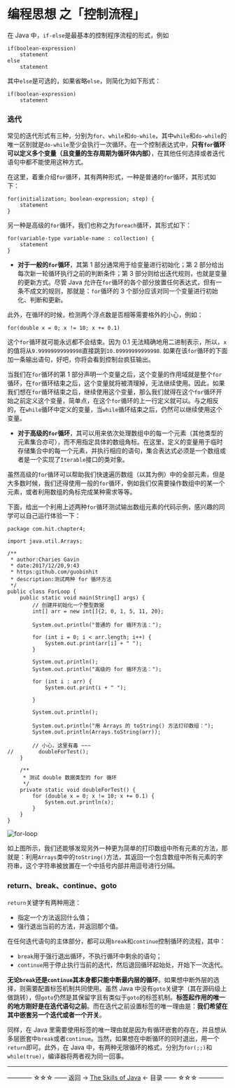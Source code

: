 # 编程思想 之「控制流程」

在 Java 中，`if-else`是最基本的控制程序流程的形式，例如

```
if(boolean-expression)
    statement
else
    statement
```
其中`else`是可选的，如果省略`else`，则简化为如下形式：
```
if(boolean-expression)
    statement
```


### 迭代

常见的迭代形式有三种，分别为`for`、`while`和`do-while`，其中`while`和`do-while`的唯一区别就是`do-while`至少会执行一次循环。在一个控制表达式中，**只有`for`循环可以定义多个变量（且变量的生存周期为循环体内部）**，在其他任何选择或者迭代语句中都不能使用这种方式。

在这里，着重介绍`for`循环，其有两种形式，一种是普通的`for`循环，其形式如下：

```
for(initialization; boolean-expression; step) {
    statement
}
```
另一种是高级的`for`循环，我们也称之为`foreach`循环，其形式如下：

```
for(variable-type variable-name : collection) {
    statement
}
```
- **对于一般的`for`循环**，其第 1 部分通常用于给变量进行初始化；第 2 部分给出每次新一轮循环执行之前的判断条件；第 3 部分则给出迭代规则，也就是变量的更新方式。尽管 Java 允许在`for`循环的各个部分放置任何表达式，但有一条不成文的规则，那就是：`for`循环的 3 个部分应该对同一个变量进行初始化、判断和更新。

此外，在循环的时候，检测两个浮点数是否相等需要格外的小心，例如：

```
for(double x = 0; x != 10; x += 0.1)
```
这个`for`循环就可能永远都不会结束。因为 0.1 无法精确地用二进制表示，所以，`x`的值将从`9.99999999999998`直接跳到`10.09999999999998`. 如果在该`for`循环的下面加一条输出语句，好吧，你将会看到控制台疯狂输出。

当我们在`for`循环的第 1 部分声明一个变量之后，这个变量的作用域就是整个`for`循环，在`for`循环结束之后，这个变量就将被清理掉，无法继续使用。因此，如果我们想在`for`循环结束之后，继续使用这个变量，那么我们就得在这个`for`循环开始之前定义这个变量，简单点，在这个`for`循环的上一行定义就可以。与之相反的，在`while`循环中定义的变量，当`while`循环结束之后，仍然可以继续使用这个变量。

- **对于高级的`for`循环**，其可以用来依次处理数组中的每一个元素（其他类型的元素集合亦可），而不用指定具体的数组角标。在这里，定义的变量用于临时存储集合中的每一个元素，并执行相应的语句，集合表达式必须是一个数组或者是一个实现了`Iterable`接口的类对象。

虽然高级的`for`循环可以帮助我们快速遍历数组（以其为例）中的全部元素，但是大多数时候，我们还得使用一般的`for`循环，例如我们仅需要操作数组中的某一个元素，或者利用数组的角标完成某种需求等等。

下面，给出一个利用上述两种`for`循环测试输出数组元素的代码示例，感兴趣的同学可以自己运行体验一下：

```
package com.hit.chapter4;

import java.util.Arrays;

/**
 * author:Charies Gavin
 * date:2017/12/20,9:43
 * https:github.com/guobinhit
 * description:测试两种 for 循环方法
 */
public class ForLoop {
    public static void main(String[] args) {
        // 创建并初始化一个整型数据
        int[] arr = new int[]{2, 0, 1, 5, 11, 20};

        System.out.println("普通的 for 循环方法：");

        for (int i = 0; i < arr.length; i++) {
            System.out.print(arr[i] + " ");
        }

        System.out.println();
        System.out.println("高级的 for 循环方法：");

        for (int i : arr) {
            System.out.print(i + " ");

        }

        System.out.println();

        System.out.println("用 Arrays 的 toString() 方法打印数组：");
        System.out.println(Arrays.toString(arr));

        // 小心，这里有毒 ~~~
//        doubleForTest();
    }

    /**
     * 测试 double 数据类型的 for 循环
     */
    private static void doubleForTest() {
        for (double x = 0; x != 10; x += 0.1) {
            System.out.println(x);
        }
    }
}
```

![for-loop](https://github.com/guobinhit/java-skills/blob/master/images/programming-thought/control-process/for-loop.png)

如上图所示，我们还能够发现另外一种更为简单的打印数组中所有元素的方法，那就是：利用`Arrays`类中的`toString()`方法，其返回一个包含数组中所有元素的字符串，这个字符串被放置在一个中括号内部并用逗号进行分隔。

### return、break、continue、goto

`return`关键字有两种用途：

- 指定一个方法返回什么值；
- 强行退出当前的方法，并返回那个值。

在任何迭代语句的主体部分，都可以用`break`和`continue`控制循环的流程，其中：

- `break`用于强行退出循环，不执行循环中剩余的语句；
- `continue`用于停止执行当前的迭代，然后退回循环起始处，开始下一次迭代。

**无论`break`还是`continue`其本身都只能中断最内层的循环**。如果想中断外层的选择，则需要配置标签机制共同使用。虽然 Java 中没有`goto`关键字（其在源码级上做跳转），但`goto`仍然是其保留字且有类似于`goto`的标签机制。**标签起作用的唯一的地方刚好是在迭代语句之前**。而在迭代之前设置标签的唯一理由是：**我们希望在其中嵌套另一个迭代或者一个开关**。

同样，在 Java 里需要使用标签的唯一理由就是因为有循环嵌套的存在，并且想从多层嵌套中`break`或者`continue`。当然，如果想在中断循环的同时退出，用一个`return`即可。此外，在 Java 中，有两种无限循环的格式，分别为`for(;;)`和`while(true)`，编译器将两者视为同一回事。




----------

———— ☆☆☆ —— 返回 -> [The Skills of Java](https://github.com/guobinhit/java-skills/blob/master/README.md) <- 目录 —— ☆☆☆ ————
